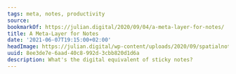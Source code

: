 ```yaml
---
tags: meta, notes, productivity
source:
bookmarkOf: https://julian.digital/2020/09/04/a-meta-layer-for-notes/
title: A Meta-Layer for Notes
date: '2021-06-07T19:15:00+02:00'
headImage: https://julian.digital/wp-content/uploads/2020/09/spatialnotespreview-1.png
uuid: 8ee3de7e-6aad-40c8-992d-3cbb820d1d6a
description: What's the digital equivalent of sticky notes?
---
```

